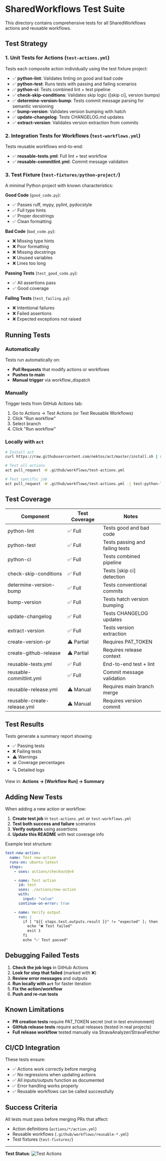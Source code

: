# SharedWorkflows Test Suite

This directory contains comprehensive tests for all SharedWorkflows actions and reusable workflows.

## Test Strategy

### 1. Unit Tests for Actions (`test-actions.yml`)

Tests each composite action individually using the test fixture project:

- ✅ **python-lint**: Validates linting on good and bad code
- ✅ **python-test**: Runs tests with passing and failing scenarios
- ✅ **python-ci**: Tests combined lint + test pipeline
- ✅ **check-skip-conditions**: Validates skip logic ([skip ci], version bumps)
- ✅ **determine-version-bump**: Tests commit message parsing for semantic versioning
- ✅ **bump-version**: Validates version bumping with hatch
- ✅ **update-changelog**: Tests CHANGELOG.md updates
- ✅ **extract-version**: Validates version extraction from commits

### 2. Integration Tests for Workflows (`test-workflows.yml`)

Tests reusable workflows end-to-end:

- ✅ **reusable-tests.yml**: Full lint + test workflow
- ✅ **reusable-commitlint.yml**: Commit message validation

### 3. Test Fixture (`test-fixtures/python-project/`)

A minimal Python project with known characteristics:

**Good Code** (`good_code.py`):
- ✅ Passes ruff, mypy, pylint, pydocstyle
- ✅ Full type hints
- ✅ Proper docstrings
- ✅ Clean formatting

**Bad Code** (`bad_code.py`):
- ❌ Missing type hints
- ❌ Poor formatting
- ❌ Missing docstrings
- ❌ Unused variables
- ❌ Lines too long

**Passing Tests** (`test_good_code.py`):
- ✅ All assertions pass
- ✅ Good coverage

**Failing Tests** (`test_failing.py`):
- ❌ Intentional failures
- ❌ Failed assertions
- ❌ Expected exceptions not raised

## Running Tests

### Automatically

Tests run automatically on:
- **Pull Requests** that modify actions or workflows
- **Pushes to main**
- **Manual trigger** via workflow_dispatch

### Manually

Trigger tests from GitHub Actions tab:
1. Go to Actions → Test Actions (or Test Reusable Workflows)
2. Click "Run workflow"
3. Select branch
4. Click "Run workflow"

### Locally with `act`

```bash
# Install act
curl https://raw.githubusercontent.com/nektos/act/master/install.sh | sudo bash

# Test all actions
act pull_request -W .github/workflows/test-actions.yml

# Test specific job
act pull_request -W .github/workflows/test-actions.yml -j test-python-lint
```

## Test Coverage

| Component | Test Coverage | Notes |
|-----------|--------------|-------|
| python-lint | ✅ Full | Tests good and bad code |
| python-test | ✅ Full | Tests passing and failing tests |
| python-ci | ✅ Full | Tests combined pipeline |
| check-skip-conditions | ✅ Full | Tests [skip ci] detection |
| determine-version-bump | ✅ Full | Tests conventional commits |
| bump-version | ✅ Full | Tests hatch version bumping |
| update-changelog | ✅ Full | Tests CHANGELOG updates |
| extract-version | ✅ Full | Tests version extraction |
| create-version-pr | ⚠️ Partial | Requires PAT_TOKEN |
| create-github-release | ⚠️ Partial | Requires release context |
| reusable-tests.yml | ✅ Full | End-to-end test + lint |
| reusable-commitlint.yml | ✅ Full | Commit message validation |
| reusable-release.yml | ⚠️ Manual | Requires main branch merge |
| reusable-create-release.yml | ⚠️ Manual | Requires version commit |

## Test Results

Tests generate a summary report showing:
- ✅ Passing tests
- ❌ Failing tests
- ⚠️ Warnings
- 📊 Coverage percentages
- 🔍 Detailed logs

View in: **Actions → [Workflow Run] → Summary**

## Adding New Tests

When adding a new action or workflow:

1. **Create test job** in `test-actions.yml` or `test-workflows.yml`
2. **Test both success and failure** scenarios
3. **Verify outputs** using assertions
4. **Update this README** with test coverage info

Example test structure:

```yaml
test-new-action:
  name: Test new-action
  runs-on: ubuntu-latest
  steps:
    - uses: actions/checkout@v4

    - name: Test action
      id: test
      uses: ./actions/new-action
      with:
        input: "value"
      continue-on-error: true

    - name: Verify output
      run: |
        if [ "${{ steps.test.outputs.result }}" != "expected" ]; then
          echo "❌ Test failed"
          exit 1
        fi
        echo "✅ Test passed"
```

## Debugging Failed Tests

1. **Check the job logs** in GitHub Actions
2. **Look for step that failed** (marked with ❌)
3. **Review error messages** and outputs
4. **Run locally with `act`** for faster iteration
5. **Fix the action/workflow**
6. **Push and re-run tests**

## Known Limitations

- **PR creation tests** require PAT_TOKEN secret (not in test environment)
- **GitHub release tests** require actual releases (tested in real projects)
- **Full release workflow** tested manually via StravaAnalyzer/StravaFetcher

## CI/CD Integration

These tests ensure:
- ✅ Actions work correctly before merging
- ✅ No regressions when updating actions
- ✅ All inputs/outputs function as documented
- ✅ Error handling works properly
- ✅ Reusable workflows can be called successfully

## Success Criteria

All tests must pass before merging PRs that affect:
- Action definitions (`actions/*/action.yml`)
- Reusable workflows (`.github/workflows/reusable-*.yml`)
- Test fixtures (`test-fixtures/`)

---

**Test Status**: ![Test Actions](https://github.com/hope0hermes/SharedWorkflows/actions/workflows/test-actions.yml/badge.svg)
